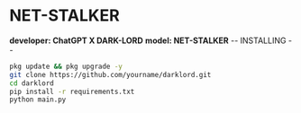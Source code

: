 # NET-STALKER
**developer: ChatGPT X DARK-LORD**
**model: NET-STALKER**
-- INSTALLING --

```bash
pkg update && pkg upgrade -y
git clone https://github.com/yourname/darklord.git
cd darklord
pip install -r requirements.txt
python main.py
